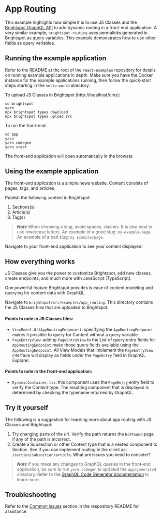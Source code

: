 # App Routing

This example highlights how simple it is to use JS Classes and the [Brightspot GraphQL API](https://www.brightspot.com/documentation/brightspot-cms-developer-guide/latest/graphql-api) to add dynamic routing in a front-end application. A very similar example, `brightspot-routing` uses permalinks generated in Brightspot as query variables. This example demonstrates how to use other fields as query variables.

## Running the example application

Refer to the [README](/README.md) at the root of the `react-examples` repository for details on running example applications in depth. Make sure you have the Docker instance for the example applications running, then follow the quick-start steps starting in the `hello-world` directory:

To upload JS Classes in Brightspot (http://localhost/cms):

```
cd brightspot
yarn
npx brightspot types download
npx brightspot types upload src

```

To run the front-end:

```
cd app
yarn
yarn codegen
yarn start
```

The front-end application will open automatically in the browser.

## Using the example application

The front-end application is a simple news website. Content consists of pages, tags, and articles.

Publish the following content in Brightspot:

1. Sections(s)
2. Article(s)
3. Tag(s)

> **_Note_** When choosing a slug, avoid spaces, slashes. It is also best to use lowercase letters. An example of a good slug: `my-example-page`. An example of a bad slug: `my Example/page`. 

Navigate to your front-end application to see your content displayed!

## How everything works

JS Classes give you the power to customize Brightspot, add new classes, create endpoints, and much more with JavaScript (TypeScript). 

One powerful feature Brightspot provides is ease of content modeling and querying for content data with GraphQL.

Navigate to `brightspot/src/examples/app_routing`. This directory contains the JS Classes files that are uploaded to Brightspot.

#### Points to note in JS Classes files:
- `ViewModel.Of(AppRoutingEndpoint)`: specifying the `AppRoutingEndpoint` makes it possible to query for Content without a query variable
- `PageEntryView`: adding `PageEntryView` to the List of query entry fields for `AppRoutingEndpoint` make those query fields available using the `AppRoutingEndpoint`. All View Models that implement the `PageEntryView` interface will display as fields under the `PageEntry` field in GraphQL Explorer.

#### Points to note in the front-end application:
- `DyanmicContainer.tsx`: this component uses the `PageEntry` entry field to verify the Content type. The resulting component that is displayed is determined by checking the typename returned by GraphQL. 

## Try it yourself

The following is a suggestion for learning more about app routing with JS Classes and Brightspot:

1. Try changing parts of the url. Verify the path returns the `NotFound` page if any of the path is incorrect.
2. Create a Subsection or other Content type that is a nested component to Section. See if you can implement routing in the client as: `/section/subsection/article`. What are issues you need to consider? 

> **_Note_** If you make any changes to GraphQL queries in the front-end application, be sure to run `yarn codegen` to updated the `app/generated` directory. Refer to the [GraphQL Code Generator documentation](https://www.the-guild.dev/graphql/codegen/docs/getting-started) to learn more.

## Troubleshooting

Refer to the [Common Issues](/README.md) section in the respository README for assistance.